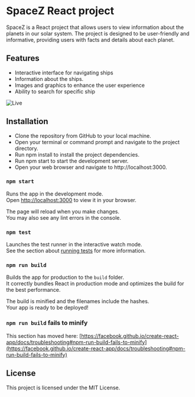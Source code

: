 # SpaceZ React project

SpaceZ is a React project that allows users to view information about the planets in our solar system. The project is designed to be user-friendly and informative, providing users with facts and details about each planet.

## Features

- Interactive interface for navigating ships
- Information about the ships.
- Images and graphics to enhance the user experience
- Ability to search for specific ship

![Live]([https://giphy.com/gifs/I2VxDfOWuAyp4bnAOE](https://github.com/zjeref/Ram-Kumar--Frontend-Developer/blob/main/src/assets/giphy.gif))

## Installation

- Clone the repository from GitHub to your local machine.
- Open your terminal or command prompt and navigate to the project directory.
- Run npm install to install the project dependencies.
- Run npm start to start the development server.
- Open your web browser and navigate to http://localhost:3000.

### `npm start`

Runs the app in the development mode.\
Open [http://localhost:3000](http://localhost:3000) to view it in your browser.

The page will reload when you make changes.\
You may also see any lint errors in the console.

### `npm test`

Launches the test runner in the interactive watch mode.\
See the section about [running tests](https://facebook.github.io/create-react-app/docs/running-tests) for more information.

### `npm run build`

Builds the app for production to the `build` folder.\
It correctly bundles React in production mode and optimizes the build for the best performance.

The build is minified and the filenames include the hashes.\
Your app is ready to be deployed!

### `npm run build` fails to minify

This section has moved here: [https://facebook.github.io/create-react-app/docs/troubleshooting#npm-run-build-fails-to-minify](https://facebook.github.io/create-react-app/docs/troubleshooting#npm-run-build-fails-to-minify)

## License

This project is licensed under the MIT License.

